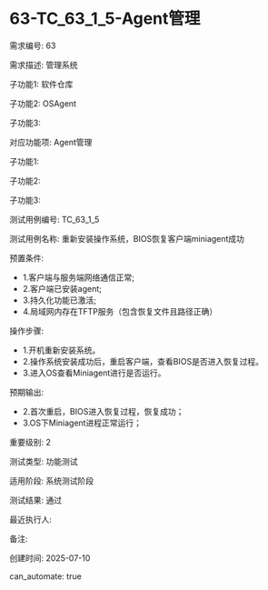# 63-TC_63_1_5-Agent管理

需求编号: 63

需求描述: 管理系统

子功能1: 软件仓库

子功能2: OSAgent

子功能3: 


对应功能项: Agent管理

子功能1: 

子功能2: 

子功能3: 


测试用例编号: TC_63_1_5

测试用例名称: 重新安装操作系统，BIOS恢复客户端miniagent成功

预置条件:
- 1.客户端与服务端网络通信正常;
- 2.客户端已安装agent;
- 3.持久化功能已激活;
- 4.局域网内存在TFTP服务（包含恢复文件且路径正确）

操作步骤:
- 1.开机重新安装系统。
- 2.操作系统安装成功后，重启客户端，查看BIOS是否进入恢复过程。
- 3.进入OS查看Miniagent进行是否运行。

预期输出:
- 2.首次重启，BIOS进入恢复过程，恢复成功；
- 3.OS下Miniagent进程正常运行；

重要级别: 2

测试类型: 功能测试

适用阶段: 系统测试阶段

测试结果: 通过

最近执行人: 

备注: 

创建时间: 2025-07-10

can_automate: true
